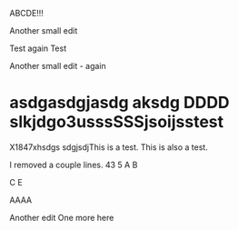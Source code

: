 ABCDE!!!

Another small edit

Test again
Test

Another small edit - again

asdgasdgjasdg
 aksdg
DDDD
slkjdgo3usssSSSjsoijsstest
====
X1847xhsdgs
sdgjsdjThis is a test.
This is also a test.

I removed a couple lines.
43
5
A
B

C
E

AAAA

Another edit
One more here
